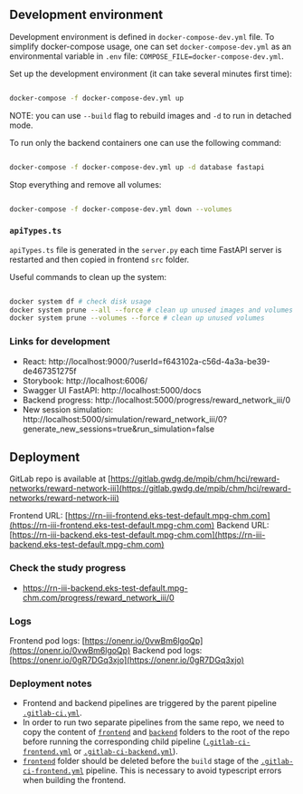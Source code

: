 ## Development environment

Development environment is defined in `docker-compose-dev.yml` file. To simplify docker-compose usage, one can set `docker-compose-dev.yml` as an environmental variable in `.env` file: `COMPOSE_FILE=docker-compose-dev.yml`.

Set up the development environment (it can take several minutes first time):

```bash

docker-compose -f docker-compose-dev.yml up

```

NOTE: you can use `--build` flag to rebuild images and `-d` to run in detached mode.

To run only the backend containers one can use the following command:

```bash

docker-compose -f docker-compose-dev.yml up -d database fastapi

```

Stop everything and remove all volumes:

```bash

docker-compose -f docker-compose-dev.yml down --volumes

```

### `apiTypes.ts`

`apiTypes.ts` file is generated in the `server.py` each time FastAPI server is restarted and then copied in frontend `src` folder.

Useful commands to clean up the system:

```bash

docker system df # check disk usage
docker system prune --all --force # clean up unused images and volumes
docker system prune --volumes --force # clean up unused volumes

```

### Links for development
- React: http://localhost:9000/?userId=f643102a-c56d-4a3a-be39-de467351275f
- Storybook: http://localhost:6006/
- Swagger UI FastAPI: http://localhost:5000/docs
- Backend progress: http://localhost:5000/progress/reward_network_iii/0
- New session simulation: http://localhost:5000/simulation/reward_network_iii/0?generate_new_sessions=true&run_simulation=false

## Deployment

GitLab repo is available at [https://gitlab.gwdg.de/mpib/chm/hci/reward-networks/reward-network-iii](https://gitlab.gwdg.de/mpib/chm/hci/reward-networks/reward-network-iii)

Frontend URL:  [https://rn-iii-frontend.eks-test-default.mpg-chm.com](https://rn-iii-frontend.eks-test-default.mpg-chm.com)
Backend URL: [https://rn-iii-backend.eks-test-default.mpg-chm.com](https://rn-iii-backend.eks-test-default.mpg-chm.com)

### Check the study progress

- https://rn-iii-backend.eks-test-default.mpg-chm.com/progress/reward_network_iii/0

### Logs

Frontend pod logs: [https://onenr.io/0vwBm6lgoQp](https://onenr.io/0vwBm6lgoQp)
Backend pod logs: [https://onenr.io/0gR7DGq3xjo](https://onenr.io/0gR7DGq3xjo)

### Deployment notes

- Frontend and backend pipelines are triggered by the parent pipeline [`.gitlab-ci.yml`](.gitlab-ci.yml).
- In order to run two separate pipelines from the same repo, we need to copy the content of [`frontend`](frontend) and [`backend`](backend) folders to the root of the repo before running the corresponding child pipeline ([`.gitlab-ci-frontend.yml`](`.gitlab-ci-frontend.yml`) or [`.gitlab-ci-backend.yml`](.gitlab-ci-backend.yml)).
- [`frontend`](frontend) folder should be deleted before the `build` stage of the [`.gitlab-ci-frontend.yml`](.gitlab-ci-frontend.yml) pipeline. This is necessary to avoid typescript errors when building the frontend.
